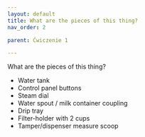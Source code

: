 ```yaml
---
layout: default
title: What are the pieces of this thing?
nav_order: 2

parent: Ćwiczenie 1

---
```


What are the pieces of this thing?
<ul>


<li> Water tank </li>
<li> Control panel buttons </li>
<li> Steam dial </li>
<li> Water spout / milk container coupling </li>
<li> Drip tray </li>
<li> Filter-holder with 2 cups </li>
<li> Tamper/dispenser measure scoop </li>

</ul>